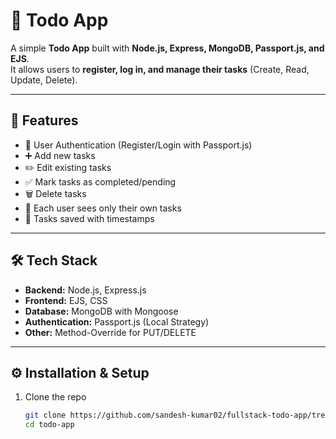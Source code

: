 # 📝 Todo App

A simple **Todo App** built with **Node.js, Express, MongoDB, Passport.js, and EJS**.  
It allows users to **register, log in, and manage their tasks** (Create, Read, Update, Delete).

---

## 🚀 Features
- 🔐 User Authentication (Register/Login with Passport.js)
- ➕ Add new tasks
- ✏️ Edit existing tasks
- ✅ Mark tasks as completed/pending
- 🗑️ Delete tasks
- 👤 Each user sees only their own tasks
- 📅 Tasks saved with timestamps

---

## 🛠️ Tech Stack
- **Backend:** Node.js, Express.js
- **Frontend:** EJS, CSS
- **Database:** MongoDB with Mongoose
- **Authentication:** Passport.js (Local Strategy)
- **Other:** Method-Override for PUT/DELETE

---

## ⚙️ Installation & Setup

1. Clone the repo
   ```bash
   git clone https://github.com/sandesh-kumar02/fullstack-todo-app/tree/main
   cd todo-app
